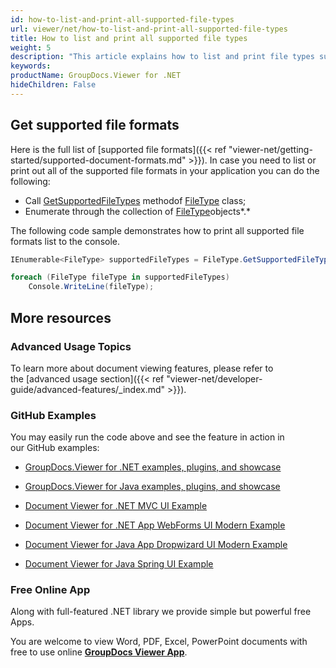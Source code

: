 ```yaml
---
id: how-to-list-and-print-all-supported-file-types
url: viewer/net/how-to-list-and-print-all-supported-file-types
title: How to list and print all supported file types
weight: 5
description: "This article explains how to list and print file types supported by GroupDocs.Viewer for .NET using .NET / C#."
keywords: 
productName: GroupDocs.Viewer for .NET
hideChildren: False
---
```

## Get supported file formats

Here is the full list of [supported file formats]({{< ref "viewer-net/getting-started/supported-document-formats.md" >}}). In case you need to list or print out all of the supported file formats in your application you can do the following:

*   Call [GetSupportedFileTypes](https://apireference.groupdocs.com/net/viewer/groupdocs.viewer/filetype/methods/getsupportedfiletypes) methodof [FileType](https://apireference.groupdocs.com/net/viewer/groupdocs.viewer/filetype) class;
*   Enumerate through the collection of [FileType](https://apireference.groupdocs.com/net/viewer/groupdocs.viewer/filetype)objects*.*

The following code sample demonstrates how to print all supported file formats list to the console.

```csharp
IEnumerable<FileType> supportedFileTypes = FileType.GetSupportedFileTypes();

foreach (FileType fileType in supportedFileTypes)
	Console.WriteLine(fileType);
```

## More resources

### Advanced Usage Topics

To learn more about document viewing features, please refer to the [advanced usage section]({{< ref "viewer-net/developer-guide/advanced-features/_index.md" >}}).

### GitHub Examples

You may easily run the code above and see the feature in action in our GitHub examples:

*   [GroupDocs.Viewer for .NET examples, plugins, and showcase](https://github.com/groupdocs-viewer/GroupDocs.Viewer-for-.NET)
    
*   [GroupDocs.Viewer for Java examples, plugins, and showcase](https://github.com/groupdocs-viewer/GroupDocs.Viewer-for-Java)
    
*   [Document Viewer for .NET MVC UI Example](https://github.com/groupdocs-viewer/GroupDocs.Viewer-for-.NET-MVC) 
    
*   [Document Viewer for .NET App WebForms UI Modern Example](https://github.com/groupdocs-viewer/GroupDocs.Viewer-for-.NET-WebForms)
    
*   [Document Viewer for Java App Dropwizard UI Modern Example](https://github.com/groupdocs-viewer/GroupDocs.Viewer-for-Java-Dropwizard)
    
*   [Document Viewer for Java Spring UI Example](https://github.com/groupdocs-viewer/GroupDocs.Viewer-for-Java-Spring)
    

### Free Online App

Along with full-featured .NET library we provide simple but powerful free Apps.

You are welcome to view Word, PDF, Excel, PowerPoint documents with free to use online **[GroupDocs Viewer App](https://products.groupdocs.app/viewer)**.
